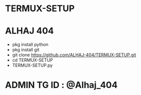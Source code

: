 # TERMUX-SETUP
# ALHAJ 404

- pkg install python
- pkg install git
- git clone https://github.com/ALHAJ-404/TERMUX-SETUP.git
- cd TERMUX-SETUP
- TERMUX-SETUP.py

# ADMIN TG ID : @Alhaj_404
